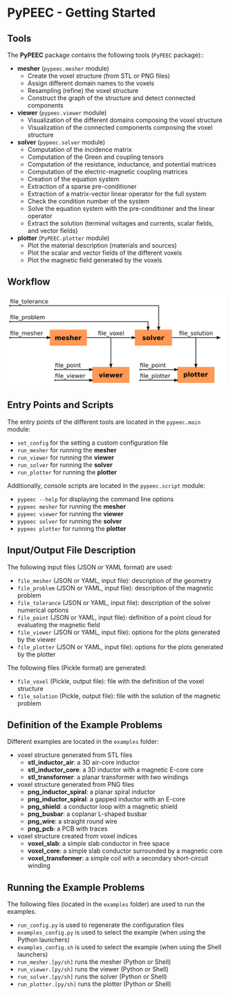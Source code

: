 # PyPEEC - Getting Started

## Tools

The **PyPEEC** package contains the following tools (`PyPEEC` package)::
* **mesher** (`pypeec.mesher` module)
  * Create the voxel structure (from STL or PNG files)
  * Assign different domain names to the voxels
  * Resampling (refine) the voxel structure
  * Construct the graph of the structure and detect connected components
* **viewer** (`pypeec.viewer` module)
  * Visualization of the different domains composing the voxel structure
  * Visualization of the connected components composing the voxel structure
* **solver** (`pypeec.solver` module)
  * Computation of the incidence matrix
  * Computation of the Green and coupling tensors
  * Computation of the resistance, inductance, and potential matrices
  * Computation of the electric-magnetic coupling matrices
  * Creation of the equation system
  * Extraction of a sparse pre-conditioner
  * Extraction of a matrix-vector linear operator for the full system
  * Check the condition number of the system
  * Solve the equation system with the pre-conditioner and the linear operator
  * Extract the solution (terminal voltages and currents, scalar fields, and vector fields)
* **plotter** (`PyPEEC.plotter` module)
    * Plot the material description (materials and sources)
    * Plot the scalar and vector fields of the different voxels
    * Plot the magnetic field generated by the voxels

## Workflow

![viewer](images/workflow.png)

## Entry Points and Scripts

The entry points of the different tools are located in the `pypeec.main` module:
* `set_config` for the setting a custom configuration file
* `run_mesher` for running the **mesher**
* `run_viewer` for running the **viewer**
* `run_solver` for running the **solver**
* `run_plotter` for running the **plotter**

Additionally, console scripts are located in the `pypeec.script` module:
* `pypeec --help` for displaying the command line options
* `pypeec mesher` for running the **mesher**
* `pypeec viewer` for running the **viewer**
* `pypeec solver` for running the **solver**
* `pypeec plotter` for running the **plotter**

## Input/Output File Description

The following input files (JSON or YAML format) are used:
* `file_mesher` (JSON or YAML, input file): description of the geometry
* `file_problem` (JSON or YAML, input file): description of the magnetic problem
* `file_tolerance` (JSON or YAML, input file): description of the solver numerical options
* `file_point` (JSON or YAML, input file): definition of a point cloud for evaluating the magnetic field
* `file_viewer` (JSON or YAML, input file): options for the plots generated by the viewer
* `file_plotter` (JSON or YAML, input file): options for the plots generated by the plotter

The following files (Pickle format) are generated:
* `file_voxel` (Pickle, output file): file with the definition of the voxel structure
* `file_solution` (Pickle, output file): file with the solution of the magnetic problem

## Definition of the Example Problems

Different examples are located in the `examples` folder:
* voxel structure generated from STL files
  * **stl_inductor_air**: a 3D air-core inductor
  * **stl_inductor_core**: a 3D inductor with a magnetic E-core core
  * **stl_transformer**: a planar transformer with two windings
* voxel structure generated from PNG files
  * **png_inductor_spiral**: a planar spiral inductor
  * **png_inductor_spiral**: a gapped inductor with an E-core
  * **png_shield**: a conductor loop with a magnetic shield
  * **png_busbar**: a coplanar L-shaped busbar
  * **png_wire**: a straight round wire
  * **png_pcb**: a PCB with traces
* voxel structure created from voxel indices
  * **voxel_slab**: a simple slab conductor in free space
  * **voxel_core**: a simple slab conductor surrounded by a magnetic core
  * **voxel_transformer**: a simple coil with a secondary short-circuit winding

## Running the Example Problems

The following files (located in the `examples` folder) are used to run the examples.
* `run_config.py` is used to regenerate the configuration files
* `examples_config.py` is used to select the example (when using the Python launchers)
* `examples_config.sh` is used to select the example (when using the Shell launchers)
* `run_mesher.[py/sh]` runs the mesher (Python or Shell)
* `run_viewer.[py/sh]` runs the viewer (Python or Shell)
* `run_solver.[py/sh]` runs the solver (Python or Shell)
* `run_plotter.[py/sh]` runs the plotter (Python or Shell)

